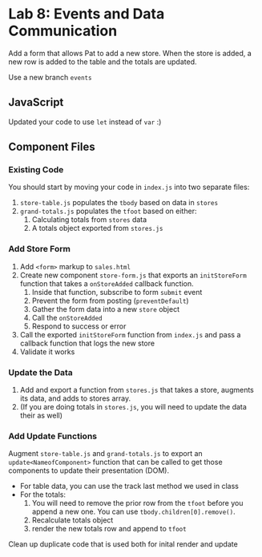 <!-- markdownlint-disable -->

Lab 8: Events and Data Communication
===

Add a form that allows Pat to add a new store. When the store is added, a new row is added to the table and the
totals are updated.

Use a new branch `events`

## JavaScript

Updated your code to use `let` instead of `var` :)

## Component Files

### Existing Code

You should start by moving your code in `index.js` into two separate files:

1. `store-table.js` populates the `tbody` based on data in `stores`
2. `grand-totals.js` populates the `tfoot` based on either:
    1. Calculating totals from `stores` data
    1. A totals object exported from `stores.js`

### Add Store Form

1. Add `<form>` markup to `sales.html` 
1. Create new component `store-form.js` that exports an `initStoreForm` function that takes a `onStoreAdded` callback function.
    1. Inside that function, subscribe to form `submit` event
    1. Prevent the form from posting (`preventDefault`)
    1. Gather the form data into a new `store` object
    1. Call the `onStoreAdded`
    1. Respond to success or error
1. Call the exported `initStoreForm` function from `index.js` and pass a callback function that logs the new store
1. Validate it works

### Update the Data

1. Add and export a function from `stores.js` that takes a store, augments its data, and adds to stores array.
1. (If you are doing totals in `stores.js`, you will need to update the data their as well)

### Add Update Functions

Augment `store-table.js` and `grand-totals.js` to export an `update<NameofComponent>` function that can be called
to get those components to update their presentation (DOM).

* For table data, you can use the track last method we used in class
* For the totals:
    1. You will need to remove the prior row from the `tfoot` before you append a new one. You can use `tbody.children[0].remove()`.
    1. Recalculate totals object
    1. render the new totals row and append to `tfoot`
    
Clean up duplicate code that is used both for inital render and update
